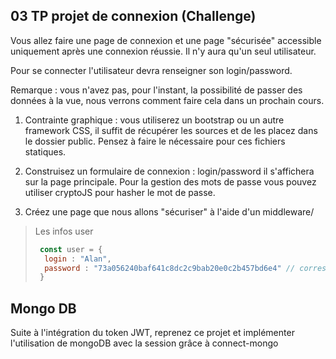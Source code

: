 ## 03 TP projet de connexion (Challenge)

Vous allez faire une page de connexion et une page "sécurisée" accessible uniquement après une connexion réussie. Il  n'y aura qu'un seul utilisateur.

Pour se connecter l'utilisateur devra renseigner son login/password.

Remarque : vous n'avez pas, pour l'instant, la possibilité de passer des données à la vue, nous verrons comment faire cela dans un prochain cours.

1. Contrainte graphique : vous utiliserez un bootstrap ou un autre framework CSS, il suffit de récupérer les sources et de les placez dans le dossier public. Pensez à faire le nécessaire pour ces fichiers statiques.

2. Construisez un formulaire de connexion : login/password il s'affichera sur la page principale. Pour la gestion des mots de passe vous pouvez utiliser cryptoJS pour hasher le mot de passe.

3. Créez une page que nous allons "sécuriser" à l'aide d'un middleware/

>Les infos user
> ```js
>  const user = {
>   login : "Alan",
>   password : "73a056240baf641c8dc2c9bab20e0c2b457bd6e4" // correspond à "4l4n"
>  }
>```

## Mongo DB

Suite à l'intégration du token JWT, reprenez ce projet et implémenter l'utilisation de mongoDB avec la session grâce à
connect-mongo
